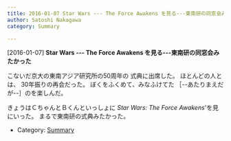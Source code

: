 ```yaml
---
title: 2016-01-07 Star Wars --- The Force Awakens を見る---東南研の同窓会みたかった
author: Satoshi Nakagawa
category: Summary

---
```


[2016-01-07] **Star Wars --- The Force Awakens を見る---東南研の同窓会みたかった** 

 こないだ京大の東南アジア研究所の50周年の
式典に出席した。
ほとんどの人とは、
30年振りの再会だった。
ぼくをふくめて、みなふけてた
［--あたりまえだが--］のを楽しんだ。

 きょうはＣちゃんとＢくんといっしょに
_Star Wars: The Force Awakens_'を見にいった。
まるで東南研の式典みたかった。

- Category: [Summary](https://merapano.github.io/categories.html#Summary)

